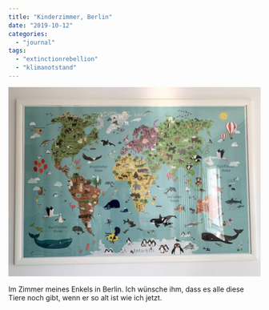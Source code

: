 ```yaml
---
title: "Kinderzimmer, Berlin"
date: "2019-10-12"
categories: 
  - "journal"
tags: 
  - "extinctionrebellion"
  - "klimanotstand"
---
```


![Weltkarte mit Tieren für Kinder](images/kinderzimmer_tiere-1024x768.jpg)

Im Zimmer meines Enkels in Berlin. Ich wünsche ihm, dass es alle diese Tiere noch gibt, wenn er so alt ist wie ich jetzt.
